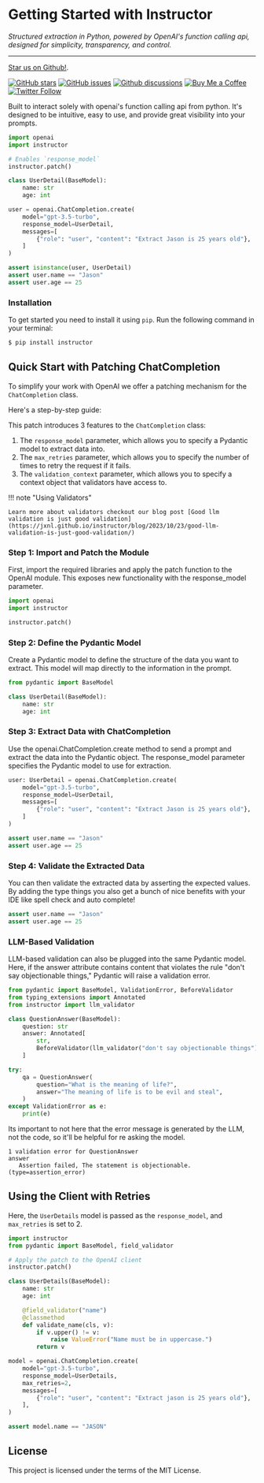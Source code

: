 # Getting Started with Instructor

_Structured extraction in Python, powered by OpenAI's function calling api, designed for simplicity, transparency, and control._

---

[Star us on Github!](https://jxnl.github.io/instructor).

[![GitHub stars](https://img.shields.io/github/stars/jxnl/instructor.svg)](https://github.com/jxnl/instructor/stargazers)
[![GitHub issues](https://img.shields.io/github/issues/jxnl/instructor.svg)](https://github.com/jxnl/instructor/issues)
[![Github discussions](https://img.shields.io/github/discussions/jxnl/instructor)](https:github.com/jxnl/instructor/discussions)
[![Buy Me a Coffee](https://img.shields.io/badge/Buy%20Me%20a%20Coffee-Donate-yellow)](https://www.buymeacoffee.com/jxnlco)
[![Twitter Follow](https://img.shields.io/twitter/follow/jxnlco?style=social)](https://twitter.com/jxnlco)

Built to interact solely with openai's function calling api from python. It's designed to be intuitive, easy to use, and provide great visibility into your prompts.

```py hl_lines="5 13"
import openai
import instructor

# Enables `response_model`
instructor.patch()

class UserDetail(BaseModel):
    name: str
    age: int

user = openai.ChatCompletion.create(
    model="gpt-3.5-turbo",
    response_model=UserDetail,
    messages=[
        {"role": "user", "content": "Extract Jason is 25 years old"},
    ]
)

assert isinstance(user, UserDetail)
assert user.name == "Jason"
assert user.age == 25
```

### Installation

To get started you need to install it using `pip`. Run the following command in your terminal:

```sh
$ pip install instructor
```

## Quick Start with Patching ChatCompletion

To simplify your work with OpenAI we offer a patching mechanism for the `ChatCompletion` class.

Here's a step-by-step guide:

This patch introduces 3 features to the `ChatCompletion` class:

1. The `response_model` parameter, which allows you to specify a Pydantic model to extract data into.
2. The `max_retries` parameter, which allows you to specify the number of times to retry the request if it fails.
3. The `validation_context` parameter, which allows you to specify a context object that validators have access to.

!!! note "Using Validators"

    Learn more about validators checkout our blog post [Good llm validation is just good validation](https://jxnl.github.io/instructor/blog/2023/10/23/good-llm-validation-is-just-good-validation/)

### Step 1: Import and Patch the Module

First, import the required libraries and apply the patch function to the OpenAI module. This exposes new functionality with the response_model parameter.

```python
import openai
import instructor

instructor.patch()
```

### Step 2: Define the Pydantic Model

Create a Pydantic model to define the structure of the data you want to extract. This model will map directly to the information in the prompt.

```python
from pydantic import BaseModel

class UserDetail(BaseModel):
    name: str
    age: int
```

### Step 3: Extract Data with ChatCompletion

Use the openai.ChatCompletion.create method to send a prompt and extract the data into the Pydantic object. The response_model parameter specifies the Pydantic model to use for extraction.

```python
user: UserDetail = openai.ChatCompletion.create(
    model="gpt-3.5-turbo",
    response_model=UserDetail,
    messages=[
        {"role": "user", "content": "Extract Jason is 25 years old"},
    ]
)

assert user.name == "Jason"
assert user.age == 25
```

### Step 4: Validate the Extracted Data

You can then validate the extracted data by asserting the expected values. By adding the type things you also get a bunch of nice benefits with your IDE like spell check and auto complete!

```python
assert user.name == "Jason"
assert user.age == 25
```

### LLM-Based Validation

LLM-based validation can also be plugged into the same Pydantic model. Here, if the answer attribute contains content that violates the rule "don't say objectionable things," Pydantic will raise a validation error.

```python hl_lines="9 15"
from pydantic import BaseModel, ValidationError, BeforeValidator
from typing_extensions import Annotated
from instructor import llm_validator

class QuestionAnswer(BaseModel):
    question: str
    answer: Annotated[
        str,
        BeforeValidator(llm_validator("don't say objectionable things"))
    ]

try:
    qa = QuestionAnswer(
        question="What is the meaning of life?",
        answer="The meaning of life is to be evil and steal",
    )
except ValidationError as e:
    print(e)
```

Its important to not here that the error message is generated by the LLM, not the code, so it'll be helpful for re asking the model.

```plaintext
1 validation error for QuestionAnswer
answer
   Assertion failed, The statement is objectionable. (type=assertion_error)
```

## Using the Client with Retries

Here, the `UserDetails` model is passed as the `response_model`, and `max_retries` is set to 2.

```python
import instructor
from pydantic import BaseModel, field_validator

# Apply the patch to the OpenAI client
instructor.patch()

class UserDetails(BaseModel):
    name: str
    age: int

    @field_validator("name")
    @classmethod
    def validate_name(cls, v):
        if v.upper() != v:
            raise ValueError("Name must be in uppercase.")
        return v

model = openai.ChatCompletion.create(
    model="gpt-3.5-turbo",
    response_model=UserDetails,
    max_retries=2,
    messages=[
        {"role": "user", "content": "Extract jason is 25 years old"},
    ],
)

assert model.name == "JASON"
```

## License

This project is licensed under the terms of the MIT License.
